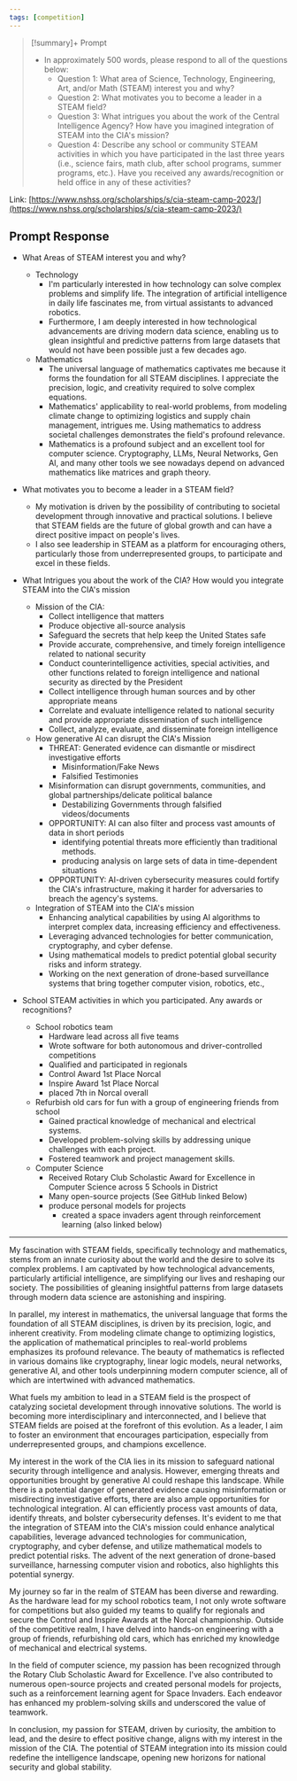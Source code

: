 ```yaml
---
tags: [competition]
---
```


> [!summary]+  Prompt
> - In approximately 500 words, please respond to all of the questions below:
> 	- Question 1: What area of Science, Technology, Engineering, Art, and/or Math (STEAM) interest you and why? 
> 	- Question 2: What motivates you to become a leader in a STEAM field?
> 	- Question 3: What intrigues you about the work of the Central Intelligence Agency? How have you imagined integration of STEAM into the CIA's mission?
> 	- Question 4: Describe any school or community STEAM activities in which you have participated in the last three years (i.e., science fairs, math club, after school programs, summer programs, etc.). Have you received any awards/recognition or held office in any of these activities?

Link: [https://www.nshss.org/scholarships/s/cia-steam-camp-2023/](https://www.nshss.org/scholarships/s/cia-steam-camp-2023/)

## Prompt Response

- What Areas of STEAM interest you and why?
	- Technology
		- I'm particularly interested in how technology can solve complex problems and simplify life. The integration of artificial intelligence in daily life fascinates me, from virtual assistants to advanced robotics.
		- Furthermore, I am deeply interested in how technological advancements are driving modern data science, enabling us to glean insightful and predictive patterns from large datasets that would not have been possible just a few decades ago.
	- Mathematics
		- The universal language of mathematics captivates me because it forms the foundation for all STEAM disciplines. I appreciate the precision, logic, and creativity required to solve complex equations.
		- Mathematics' applicability to real-world problems, from modeling climate change to optimizing logistics and supply chain management, intrigues me. Using mathematics to address societal challenges demonstrates the field's profound relevance.
		- Mathematics is a profound subject and an excellent tool for computer science. Cryptography, LLMs, Neural Networks, Gen AI, and many other tools we see nowadays depend on advanced mathematics like matrices and graph theory.

- What motivates you to become a leader in a STEAM field?
	- My motivation is driven by the possibility of contributing to societal development through innovative and practical solutions. I believe that STEAM fields are the future of global growth and can have a direct positive impact on people's lives.
	- I also see leadership in STEAM as a platform for encouraging others, particularly those from underrepresented groups, to participate and excel in these fields.


- What Intrigues you about the work of the CIA? How would you integrate STEAM into the CIA's mission
	- Mission of the CIA:
		- Collect intelligence that matters
		- Produce objective all-source analysis
		- Safeguard the secrets that help keep the United States safe
		- Provide accurate, comprehensive, and timely foreign intelligence related to national security
		- Conduct counterintelligence activities, special activities, and other functions related to foreign intelligence and national security as directed by the President
		- Collect intelligence through human sources and by other appropriate means
		- Correlate and evaluate intelligence related to national security and provide appropriate dissemination of such intelligence
		- Collect, analyze, evaluate, and disseminate foreign intelligence
	- How generative AI can disrupt the CIA's Mission
		- THREAT: Generated evidence can dismantle or misdirect investigative efforts
			- Misinformation/Fake News
			- Falsified Testimonies
		- Misinformation can disrupt governments, communities, and global partnerships/delicate political balance 
			- Destabilizing Governments through falsified videos/documents
		- OPPORTUNITY: AI can also filter and process vast amounts of data in short periods
			- identifying potential threats more efficiently than traditional methods.
			- producing analysis on large sets of data in time-dependent situations
		- OPPORTUNITY: AI-driven cybersecurity measures could fortify the CIA's infrastructure, making it harder for adversaries to breach the agency's systems.
	- Integration of STEAM into the CIA's mission
		- Enhancing analytical capabilities by using AI algorithms to interpret complex data, increasing efficiency and effectiveness.
		- Leveraging advanced technologies for better communication, cryptography, and cyber defense.
		- Using mathematical models to predict potential global security risks and inform strategy.
		- Working on the next generation of drone-based surveillance systems that bring together computer vision, robotics, etc.,


- School STEAM activities in which you participated. Any awards or recognitions?
	- School robotics team
		- Hardware lead across all five teams
		- Wrote software for both autonomous and driver-controlled competitions
		- Qualified and participated in regionals
		- Control Award 1st Place Norcal
		- Inspire Award 1st Place Norcal
		- placed 7th in Norcal overall
	- Refurbish old cars for fun with a group of engineering friends from school
		- Gained practical knowledge of mechanical and electrical systems.
		- Developed problem-solving skills by addressing unique challenges with each project.
		- Fostered teamwork and project management skills.
	- Computer Science
		- Received Rotary Club Scholastic Award for Excellence in Computer Science across 5 Schools in District
		- Many open-source projects (See GitHub linked Below)
		- produce personal models for projects
			- created a space invaders agent through reinforcement learning (also linked below)
---

My fascination with STEAM fields, specifically technology and mathematics, stems from an innate curiosity about the world and the desire to solve its complex problems. I am captivated by how technological advancements, particularly artificial intelligence, are simplifying our lives and reshaping our society. The possibilities of gleaning insightful patterns from large datasets through modern data science are astonishing and inspiring.

In parallel, my interest in mathematics, the universal language that forms the foundation of all STEAM disciplines, is driven by its precision, logic, and inherent creativity. From modeling climate change to optimizing logistics, the application of mathematical principles to real-world problems emphasizes its profound relevance. The beauty of mathematics is reflected in various domains like cryptography, linear logic models, neural networks, generative AI, and other tools underpinning modern computer science, all of which are intertwined with advanced mathematics.

What fuels my ambition to lead in a STEAM field is the prospect of catalyzing societal development through innovative solutions. The world is becoming more interdisciplinary and interconnected, and I believe that STEAM fields are poised at the forefront of this evolution. As a leader, I aim to foster an environment that encourages participation, especially from underrepresented groups, and champions excellence.

My interest in the work of the CIA lies in its mission to safeguard national security through intelligence and analysis. However, emerging threats and opportunities brought by generative AI could reshape this landscape. While there is a potential danger of generated evidence causing misinformation or misdirecting investigative efforts, there are also ample opportunities for technological integration. AI can efficiently process vast amounts of data, identify threats, and bolster cybersecurity defenses. It's evident to me that the integration of STEAM into the CIA's mission could enhance analytical capabilities, leverage advanced technologies for communication, cryptography, and cyber defense, and utilize mathematical models to predict potential risks. The advent of the next generation of drone-based surveillance, harnessing computer vision and robotics, also highlights this potential synergy.

My journey so far in the realm of STEAM has been diverse and rewarding. As the hardware lead for my school robotics team, I not only wrote software for competitions but also guided my teams to qualify for regionals and secure the Control and Inspire Awards at the Norcal championship. Outside of the competitive realm, I have delved into hands-on engineering with a group of friends, refurbishing old cars, which has enriched my knowledge of mechanical and electrical systems. 

In the field of computer science, my passion has been recognized through the Rotary Club Scholastic Award for Excellence. I've also contributed to numerous open-source projects and created personal models for projects, such as a reinforcement learning agent for Space Invaders. Each endeavor has enhanced my problem-solving skills and underscored the value of teamwork.

In conclusion, my passion for STEAM, driven by curiosity, the ambition to lead, and the desire to effect positive change, aligns with my interest in the mission of the CIA. The potential of STEAM integration into its mission could redefine the intelligence landscape, opening new horizons for national security and global stability.
